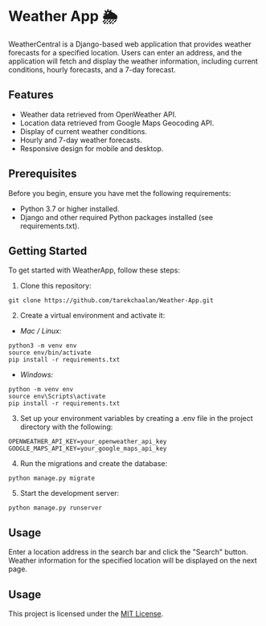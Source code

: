 # Weather App 🌦️

WeatherCentral is a Django-based web application that provides weather forecasts for a specified location. Users can enter an address, and the application will fetch and display the weather information, including current conditions, hourly forecasts, and a 7-day forecast.

## Features

- Weather data retrieved from OpenWeather API.
- Location data retrieved from Google Maps Geocoding API.
- Display of current weather conditions.
- Hourly and 7-day weather forecasts.
- Responsive design for mobile and desktop.

## Prerequisites

Before you begin, ensure you have met the following requirements:

- Python 3.7 or higher installed.
- Django and other required Python packages installed (see requirements.txt).

## Getting Started

To get started with WeatherApp, follow these steps:

1. Clone this repository:

```
git clone https://github.com/tarekchaalan/Weather-App.git
```

2. Create a virtual environment and activate it:

- *Mac / Linux:*
```
python3 -m venv env
source env/bin/activate
pip install -r requirements.txt
```
- *Windows:*
```
python -m venv env
source env\Scripts\activate
pip install -r requirements.txt
```

3. Set up your environment variables by creating a .env file in the project directory with the following:
```
OPENWEATHER_API_KEY=your_openweather_api_key
GOOGLE_MAPS_API_KEY=your_google_maps_api_key
```

4. Run the migrations and create the database:
```
python manage.py migrate
```

5. Start the development server:
```
python manage.py runserver
```

## Usage
Enter a location address in the search bar and click the "Search" button.
Weather information for the specified location will be displayed on the next page.

## Usage
This project is licensed under the [MIT License](https://opensource.org/licenses/MIT/).   
